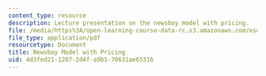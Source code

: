 ```yaml
---
content_type: resource
description: Lecture presentation on the newsboy model with pricing.
file: /media/https%3A/open-learning-course-data-rc.s3.amazonaws.com/esd-273j-logistics-and-supply-chain-management-fall-2009/4d3fed2112072d4fa9b170631ae65316_MITESD_273JF09_lec06.pdf
file_type: application/pdf
resourcetype: Document
title: Newsboy Model with Pricing
uid: 4d3fed21-1207-2d4f-a9b1-70631ae65316
---
```

